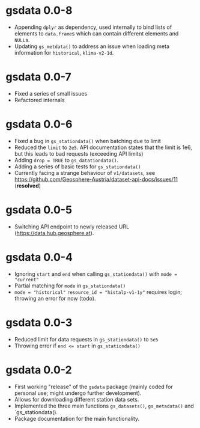 
# gsdata 0.0-8

* Appending `dplyr` as dependency, used internally to bind lists
    of elements to `data.frame`s which can contain different elements and `NULL`s.
* Updating `gs_metdata()` to address an issue when loading meta
    information for `historical`, `klima-v2-1d`.

# gsdata 0.0-7

* Fixed a series of small issues
* Refactored internals

# gsdata 0.0-6

* Fixed a bug in `gs_stationdata()` when batching due to limit
* Reduced the `limit` to `2e5`. API documentation states that the limit is 1e6,
  but this leads to bad requests (exceeding API limits)
* Adding `drop = TRUE` to `gs_datationdata()`.
* Adding a series of basic tests for `gs_stationdata()`
* Currently facing a strange behaviour of `v1/datasets`, see
    <https://github.com/Geosphere-Austria/dataset-api-docs/issues/11> (**resolved**)

# gsdata 0.0-5

* Switching API endpoint to newly released URL (<https://data.hub.geosphere.at>).

# gsdata 0.0-4

* Ignoring `start` and `end` when calling `gs_stationdata()` with `mode = "current"`
* Partial matching for `mode` in `gs_stationdata()`
* `mode = "historical"` `resource_id = "histalp-v1-1y"` requires login; throwing an error for now (todo).

# gsdata 0.0-3

* Reduced limit for data requests in `gs_stationdata()` to `5e5`
* Throwing error if `end <= start` in `gs_stationdata()`

# gsdata 0.0-2

* First working "release" of the `gsdata` package (mainly coded for personal use;
    might undergo further development).
* Allows for downloading different station data sets.
* Implemented the three main functions `gs_datasets()`, `gs_metadata()` and `gs_stationdata().
* Package documentation for the main functionality.


